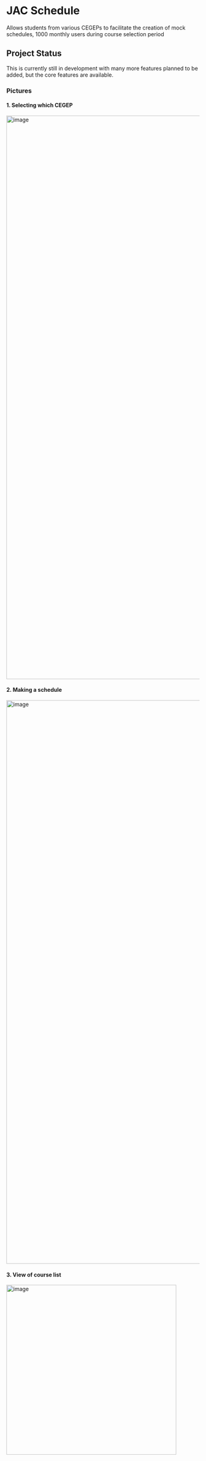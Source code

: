 # JAC Schedule

Allows students from various CEGEPs to facilitate the creation of mock schedules, 1000 monthly users during course selection period

## Project Status

This is currently still in development with many more features planned to be added, but the core features are available.

### Pictures

#### 1. Selecting which CEGEP

<img width="1470" alt="image" src="https://github.com/willi-li-am/jac-schedule-frontend/assets/52115161/1a04d2d2-8d73-405c-a52e-03f548a326b7">

#### 2. Making a schedule

<img width="1470" alt="image" src="https://github.com/willi-li-am/jac-schedule-frontend/assets/52115161/2bbd564d-b87c-4629-8c6e-0e567c677440">

#### 3. View of course list

<img width="443" alt="image" src="https://github.com/willi-li-am/jac-schedule-frontend/assets/52115161/9604a614-811c-4133-9de7-09390d32f33e">
